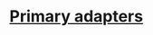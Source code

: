 # [Primary adapters](../../../../../../../../../../../../../hexagonale-architecture.md#primary-adapters)
